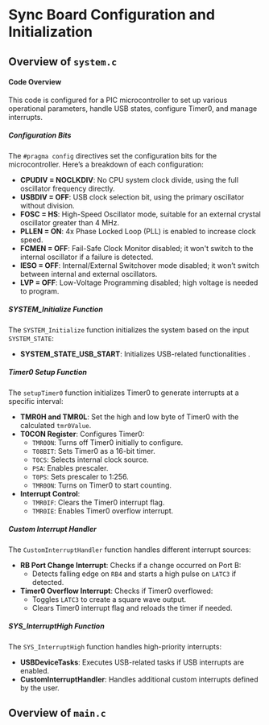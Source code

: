 # Sync Board Configuration and Initialization

## Overview of `system.c`

#### Code Overview

This code is configured for a PIC microcontroller to set up various operational parameters, handle USB states, configure Timer0, and manage interrupts.

##### Configuration Bits

The `#pragma config` directives set the configuration bits for the microcontroller. Here’s a breakdown of each configuration:

- **CPUDIV = NOCLKDIV**: No CPU system clock divide, using the full oscillator frequency directly.
- **USBDIV = OFF**: USB clock selection bit, using the primary oscillator without division.
- **FOSC = HS**: High-Speed Oscillator mode, suitable for an external crystal oscillator greater than 4 MHz.
- **PLLEN = ON**: 4x Phase Locked Loop (PLL) is enabled to increase clock speed.
- **FCMEN = OFF**: Fail-Safe Clock Monitor disabled; it won't switch to the internal oscillator if a failure is detected.
- **IESO = OFF**: Internal/External Switchover mode disabled; it won’t switch between internal and external oscillators.
- **LVP = OFF**: Low-Voltage Programming disabled; high voltage is needed to program.

##### SYSTEM_Initialize Function

The `SYSTEM_Initialize` function initializes the system based on the input `SYSTEM_STATE`:

- **SYSTEM_STATE_USB_START**: Initializes USB-related functionalities .


##### Timer0 Setup Function

The `setupTimer0` function initializes Timer0 to generate interrupts at a specific interval:

- **TMR0H and TMR0L**: Set the high and low byte of Timer0 with the calculated `tmr0Value`.
- **T0CON Register**: Configures Timer0:
  - `TMR0ON`: Turns off Timer0 initially to configure.
  - `T08BIT`: Sets Timer0 as a 16-bit timer.
  - `T0CS`: Selects internal clock source.
  - `PSA`: Enables prescaler.
  - `T0PS`: Sets prescaler to 1:256.
  - `TMR0ON`: Turns on Timer0 to start counting.
- **Interrupt Control**: 
  - `TMR0IF`: Clears the Timer0 interrupt flag.
  - `TMR0IE`: Enables Timer0 overflow interrupt.

##### Custom Interrupt Handler

The `CustomInterruptHandler` function handles different interrupt sources:

- **RB Port Change Interrupt**: Checks if a change occurred on Port B:
  - Detects falling edge on `RB4` and starts a high pulse on `LATC3` if detected.
- **Timer0 Overflow Interrupt**: Checks if Timer0 overflowed:
  - Toggles `LATC3` to create a square wave output.
  - Clears Timer0 interrupt flag and reloads the timer if needed.

##### SYS_InterruptHigh Function

The `SYS_InterruptHigh` function handles high-priority interrupts:

- **USBDeviceTasks**: Executes USB-related tasks if USB interrupts are enabled.
- **CustomInterruptHandler**: Handles additional custom interrupts defined by the user.

## Overview of `main.c`


